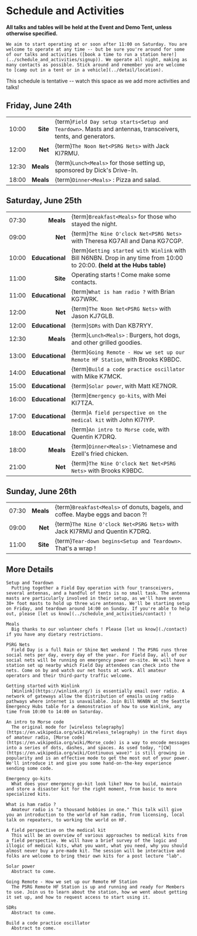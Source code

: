 # Schedule and Activities

**All talks and tables will be held at the Event and Demo Tent, unless otherwise specified.**

```{note}
We aim to start operating at or soon after 11:00 on Saturday. You are welcome to operate at any time -- but be sure you're around for some of our talks and activities ([book a time to run a station here!](../schedule_and_activities/signup)). We operate all night, making as many contacts as possible. Stick around and remember you are welcome to [camp out in a tent or in a vehicle](../detail/location).
```

This schedule is tentative -- watch this space as we add more activities and talks!


## Friday, June 24th

|       |           |                                                                                                              |
| ----: | --------: | :----------------------------------------------------------------------------------------------------------- |
| 10:00 |  **Site** | {term}`Field Day setup starts<Setup and Teardown>`. Masts and antennas, transceivers, tents, and generators. |
| 12:00 |   **Net** | {term}`The Noon Net<PSRG Nets>` with Jack KI7RMU.                                                            |
| 12:30 | **Meals** | {term}`Lunch<Meals>` for those setting up, sponsored by Dick's Drive-In.                                     |
| 18:00 | **Meals** | {term}`Dinner<Meals>` : Pizza and salad.                                                                     |


## Saturday, June 25th

|       |                 |                                                                                                                          |
| ----: | --------------: | :----------------------------------------------------------------------------------------------------------------------- |
| 07:30 |       **Meals** | {term}`Breakfast<Meals>` for those who stayed the night.                                                                 |
| 09:00 |         **Net** | {term}`The Nine O'clock Net<PSRG Nets>` with Theresa KG7AII and Dana KG7CGP.                                             |
| 10:00 | **Educational** | {term}`Getting started with Winlink` with Bill N6NBN. Drop in any time from 10:00 to 20:00. **(held at the Hubs table)** |
| 11:00 |        **Site** | Operating starts ! Come make some contacts.                                                                              |
| 11:00 | **Educational** | {term}`What is ham radio ?` with Brian KG7WRK.                                                                           |
| 12:00 |         **Net** | {term}`The Noon Net<PSRG Nets>` with Jason KJ7GLB.                                                                       |
| 12:00 | **Educational** | {term}`SDRs` with Dan KB7RYY.
| 12:30 |       **Meals** | {term}`Lunch<Meals>` : Burgers, hot dogs, and other grilled goodies.                                                     |
| 13:00 | **Educational** | {term}`Going Remote - How we set up our Remote HF Station`, with Brooks K9BDC.                                           |
| 14:00 | **Educational** | {term}`Build a code practice oscillator` with Mike K7MCK.                                                                |
| 15:00 | **Educational** | {term}`Solar power`, with Matt KE7NOR.                                                                                   |
| 16:00 | **Educational** | {term}`Emergency go-kits`, with Mei KI7TZA.                                                                              |
| 17:00 | **Educational** | {term}`A field perspective on the medical kit` with John KI7IYP.                                                         |
| 18:00 | **Educational** | {term}`An intro to Morse code`, with Quentin K7DRQ.                                                                      |
| 18:00 |       **Meals** | {term}`Dinner<Meals>` : Vietnamese and Ezell's fried chicken.                                                            |
| 21:00 |         **Net** | {term}`The Nine O'clock Net Net<PSRG Nets>` with Brooks K9BDC.                                                           |


## Sunday, June 26th

|       |           |                                                                                 |
| ----: | --------: | :------------------------------------------------------------------------------ |
| 07:30 | **Meals** | {term}`Breakfast<Meals>` of donuts, bagels, and coffee. Maybe eggs and bacon ?! |
| 09:00 |   **Net** | {term}`The Nine O'clock Net<PSRG Nets>` with Jack KI7RMU and Quentin K7DRQ.     |
| 11:00 |  **Site** | {term}`Tear-down begins<Setup and Teardown>`. That's a wrap !                   |


## More Details

```{glossary}
Setup and Teardown
  Putting together a Field Day operation with four transceivers, several antennas, and a handful of tents is no small task. The antenna masts are particularly involved in their setup, as we'll have seven 30+ foot masts to hold up three wire antennas. We'll be starting setup on Friday, and teardown around 14:00 on Sunday. If you're able to help out, please [let us know](../schedule_and_activities/contact) !

Meals
  Big thanks to our volunteer chefs ! Please [let us know](./contact) if you have any dietary restrictions.

PSRG Nets
  Field Day is a full Rain or Shine Net weekend ! The PSRG runs three social nets per day, every day of the year. For Field Day, all of our social nets will be running on emergency power on-site. We will have a station set up nearby which Field Day attendees can check into the nets. Come on by and watch our net hosts at work. All amateur operators and their third-party traffic welcome.

Getting started with Winlink
  [Winlink](https://winlink.org/) is essentially email over radio. A network of gateways allow the distribution of emails using radio pathways where internet is unavailable. Join Bill N6NBN at the Seattle Emergency Hubs table for a demonstration of how to use Winlink, any time from 10:00 to 14:00 on Saturday.

An intro to Morse code
  The original mode for [wireless telegraphy](https://en.wikipedia.org/wiki/Wireless_telegraphy) in the first days of amateur radio, [Morse code](https://en.wikipedia.org/wiki/Morse_code) is a way to encode messages into a series of dots, dashes, and spaces. As used today, "[CW](https://en.wikipedia.org/wiki/Continuous_wave)" is still growing in popularity and is an effective mode to get the most out of your power. We'll introduce it and give you some hand-on-the-key experience sending some code.

Emergency go-kits
  What does your emergency go-kit look like? How to build, maintain and store a disaster kit for the right moment, from basic to more specialized kits.

What is ham radio ?
  Amateur radio is "a thousand hobbies in one." This talk will give you an introduction to the world of ham radio, from licensing, local talk on repeaters, to working the world on HF.

A field perspective on the medical kit
  This will be an overview of various approaches to medical kits from a field perspective. We will have a brief survey of the logic and illogic of medical kits, what you want, what you need, why you should almost never buy a pre-made kit. The session will be interactive and folks are welcome to bring their own kits for a post lecture "lab".

Solar power
  Abstract to come.

Going Remote - How we set up our Remote HF Station
  The PSRG Remote HF Station is up and running and ready for Members to use. Join us to learn about the station, how we went about getting it set up, and how to request access to start using it.

SDRs
  Abstract to come.

Build a code practice oscillator
  Abstract to come.
```

